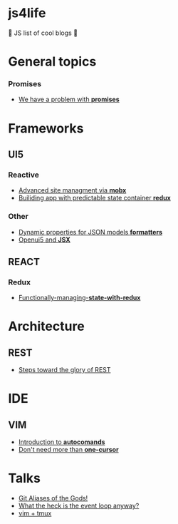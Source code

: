 # js4life
:green_book: JS list of cool blogs :orange_book:

General topics
======

### Promises
* [We have a problem with **promises**](https://pouchdb.com/2015/05/18/we-have-a-problem-with-promises.html)

Frameworks
======

## UI5
### Reactive 
* [Advanced site managment via **mobx** ](https://blogs.sap.com/2017/01/30/advanced-state-management-in-sapui5-via-mobx )
* [Builiding app with predictable state container **redux**](https://blogs.sap.com/2017/02/02/building-a-sapui5-application-with-predictable-state-container)

### Other
* [Dynamic properties for JSON models **formatters**](https://blogs.sap.com/2016/02/02/check-please-or-dynamic-properties-in-jsonmodel)
* [Openui5 and **JSX**](https://medium.com/@masch/openui5-and-jsx-fc993032490b#.xl2peqoxk)

## REACT
### Redux
* [Functionally-managing-**state-with-redux**](https://wecodetheweb.com/2015/09/29/functionally-managing-state-with-redux/)

Architecture
======

## REST
* [Steps toward the glory of REST](https://www.martinfowler.com/articles/richardsonMaturityModel.html)


IDE
======

## VIM
* [Introduction to **autocomands**](http://learnvimscriptthehardway.stevelosh.com/chapters/12.html)
* [Don't need more than **one-cursor**](https://medium.com/@schtoeffel/you-don-t-need-more-than-one-cursor-in-vim-2c44117d51db)

Talks
======
* [Git Aliases of the Gods!](https://www.youtube.com/watch?v=3IIaOj1Lhb0)
* [What the heck is the event loop anyway?](https://www.youtube.com/watch?v=8aGhZQkoFbQ)
* [vim + tmux](https://www.youtube.com/watch?v=5r6yzFEXajQ)
